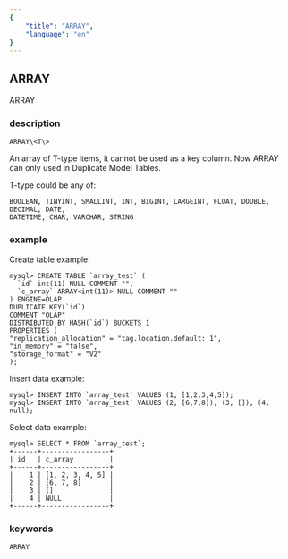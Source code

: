```yaml
---
{
    "title": "ARRAY",
    "language": "en"
}
---
```


<!-- 
Licensed to the Apache Software Foundation (ASF) under one
or more contributor license agreements.  See the NOTICE file
distributed with this work for additional information
regarding copyright ownership.  The ASF licenses this file
to you under the Apache License, Version 2.0 (the
"License"); you may not use this file except in compliance
with the License.  You may obtain a copy of the License at

  http://www.apache.org/licenses/LICENSE-2.0

Unless required by applicable law or agreed to in writing,
software distributed under the License is distributed on an
"AS IS" BASIS, WITHOUT WARRANTIES OR CONDITIONS OF ANY
KIND, either express or implied.  See the License for the
specific language governing permissions and limitations
under the License.
-->

## ARRAY

<version since="1.2.0">

ARRAY

</version>

### description

`ARRAY\<T\>`

An array of T-type items, it cannot be used as a key column. Now ARRAY can only used in Duplicate Model Tables.

T-type could be any of:

```
BOOLEAN, TINYINT, SMALLINT, INT, BIGINT, LARGEINT, FLOAT, DOUBLE, DECIMAL, DATE,
DATETIME, CHAR, VARCHAR, STRING
```

### example

Create table example:

```
mysql> CREATE TABLE `array_test` (
  `id` int(11) NULL COMMENT "",
  `c_array` ARRAY<int(11)> NULL COMMENT ""
) ENGINE=OLAP
DUPLICATE KEY(`id`)
COMMENT "OLAP"
DISTRIBUTED BY HASH(`id`) BUCKETS 1
PROPERTIES (
"replication_allocation" = "tag.location.default: 1",
"in_memory" = "false",
"storage_format" = "V2"
);
```

Insert data example:

```
mysql> INSERT INTO `array_test` VALUES (1, [1,2,3,4,5]);
mysql> INSERT INTO `array_test` VALUES (2, [6,7,8]), (3, []), (4, null);
```

Select data example:

```
mysql> SELECT * FROM `array_test`;
+------+-----------------+
| id   | c_array         |
+------+-----------------+
|    1 | [1, 2, 3, 4, 5] |
|    2 | [6, 7, 8]       |
|    3 | []              |
|    4 | NULL            |
+------+-----------------+
```

### keywords

    ARRAY
